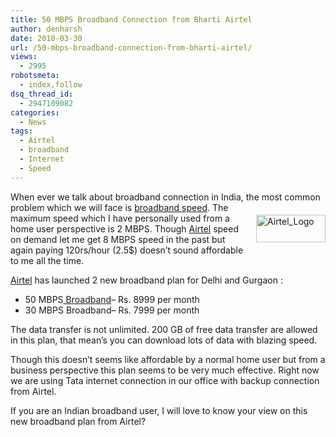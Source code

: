 ```yaml
---
title: 50 MBPS Broadband Connection from Bharti Airtel
author: denharsh
date: 2010-03-30
url: /50-mbps-broadband-connection-from-bharti-airtel/
views:
  - 2995
robotsmeta:
  - index,follow
dsq_thread_id:
  - 2947109082
categories:
  - News
tags:
  - Airtel
  - broadband
  - Internet
  - Speed
---
```

When ever we talk about broadband connection in India, the most common problem which[<img class="wp-image-50256" style="margin: 20px 0px 10px 20px;border-width: 0px" src="http://cdn.devilsworkshop.org/files/2010/03/Airtel_Logo_thumb.jpg" border="0" alt="Airtel_Logo" width="111" height="44" align="right" />][1] we will face is [broadband speed][2]. The maximum speed which I have personally used from a home user perspective is 2 MBPS. Though [Airtel][3] speed on demand let me get 8 MBPS speed in the past but again paying 120rs/hour (2.5$) doesn’t sound affordable to me all the time.

[Airtel][4] has launched 2 new broadband plan for Delhi and Gurgaon :

  * 50 MBPS[ Broadband][5]– Rs. 8999 per month
  * 30 MBPS Broadband– Rs. 7999 per month

The data transfer is not unlimited. 200 GB of free data transfer are allowed in this plan, that mean’s you can download lots of data with blazing speed.

Though this doesn’t seems like affordable by a normal home user but from a business perspective this plan seems to be very much effective. Right now we are using Tata internet connection in our office with backup connection from Airtel.

If you are an Indian broadband user, I will love to know your view on this new broadband plan from Airtel?

 [1]: http://cdn.devilsworkshop.org/files/2010/03/Airtel_Logo.jpg
 [2]: http://devilsworkshop.org/from-dial-up-to-hi-speed-broadband-do-you-also-live-internet-tdis/ "broadband speed"
 [3]: http://devilsworkshop.org/access-free-airtel-gprs-using-teashark-browser/ "Airtel"
 [4]: http://devilsworkshop.org/airtel-says-hello-to-iptv-launched-in-new-delhi/ "Airtel"
 [5]: http://devilsworkshop.org/how-to-save-bandwidth-on-limited-broadband-plans/ " Broadband"

